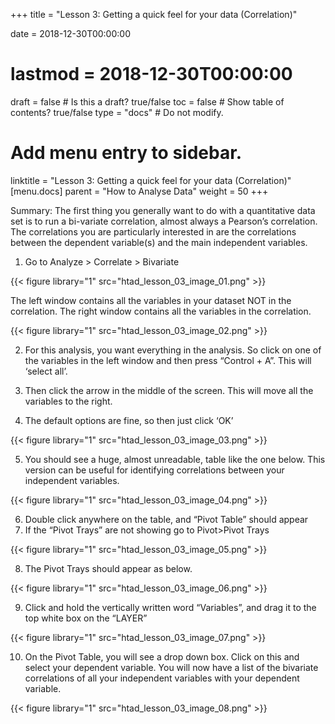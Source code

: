 +++
title = "Lesson 3: Getting a quick feel for your data (Correlation)"

date = 2018-12-30T00:00:00
# lastmod = 2018-12-30T00:00:00

draft = false  # Is this a draft? true/false
toc = false  # Show table of contents? true/false
type = "docs"  # Do not modify.

# Add menu entry to sidebar.
linktitle = "Lesson 3: Getting a quick feel for your data (Correlation)"
[menu.docs]
  parent = "How to Analyse Data"
  weight = 50
+++

Summary: The first thing you generally want to do with a quantitative data set is to run a bi-variate correlation, almost always a Pearson’s correlation. The correlations you are particularly interested in are the correlations between the dependent variable(s) and the main independent variables.

1)  Go to Analyze > Correlate > Bivariate

{{< figure library="1" src="htad_lesson_03_image_01.png" >}}

The left window contains all the variables in your dataset NOT in the correlation. The right window contains all the variables in the correlation.

{{< figure library="1" src="htad_lesson_03_image_02.png" >}}
 
2)  For this analysis, you want everything in the analysis. So click on one of the variables in the left window and then press “Control + A”. This will ‘select all’.

3)  Then click the arrow in the middle of the screen. This will move all the variables to the right.

4)  The default options are fine, so then just click ‘OK’

{{< figure library="1" src="htad_lesson_03_image_03.png" >}}

5)  You should see a huge, almost unreadable, table like the one below. This version can be useful for identifying correlations between your independent variables.
 
{{< figure library="1" src="htad_lesson_03_image_04.png" >}}

6)  Double click anywhere on the table, and “Pivot Table” should appear
7)  If the “Pivot Trays” are not showing go to Pivot>Pivot Trays

{{< figure library="1" src="htad_lesson_03_image_05.png" >}}
 
8)  The Pivot Trays should appear as below. 

{{< figure library="1" src="htad_lesson_03_image_06.png" >}}

9)  Click and hold the vertically written word “Variables”, and drag it to the top white box on the “LAYER”

{{< figure library="1" src="htad_lesson_03_image_07.png" >}}
 
10) On the Pivot Table, you will see a drop down box. Click on this and select your dependent variable. You will now have a list of the bivariate correlations of all your independent variables with your dependent variable.

{{< figure library="1" src="htad_lesson_03_image_08.png" >}}
